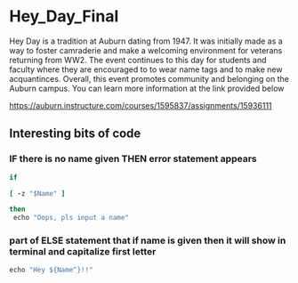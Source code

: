 # Hey_Day_Final
Hey Day is a tradition at Auburn dating from 1947. It was initially made as a way to foster camraderie and make a welcoming environment for veterans returning from WW2. The event continues to this day for students and faculty where they are encouraged to to wear name tags and to make new acquantinces. Overall, this event promotes community and belonging on the Auburn campus. You can learn more information at the link provided below

https://auburn.instructure.com/courses/1595837/assignments/15936111

## Interesting bits of code
  ### IF there is no name given THEN error statement appears
```ruby
if

[ -z "$Name" ]

then
 echo "Oops, pls input a name"
```
  ###  part of ELSE statement that if name is given then it will show in terminal and capitalize first letter
```ruby
echo "Hey ${Name^}!!"
```
